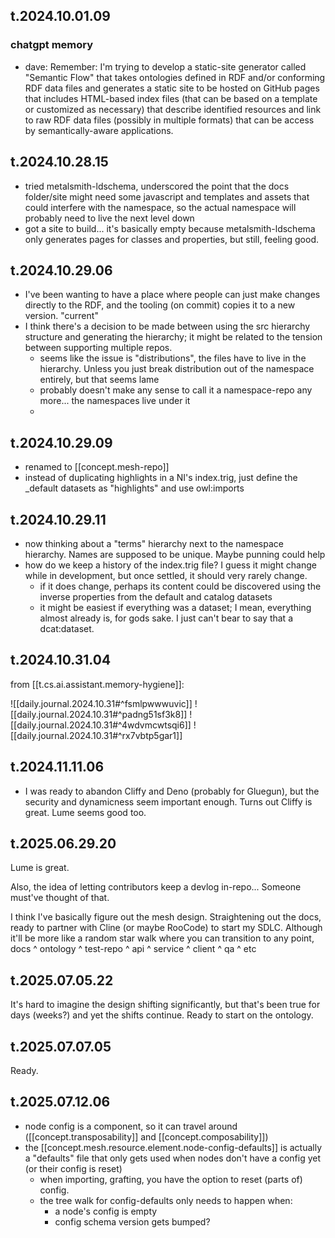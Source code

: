 
## t.2024.10.01.09

### chatgpt memory

- dave: Remember: I'm trying to develop a static-site generator called "Semantic Flow" that takes ontologies defined in RDF and/or conforming RDF data files and generates a static site to be hosted on GitHub pages that includes HTML-based index files (that can be based on a template or customized as necessary) that describe identified resources and link to raw RDF data files (possibly in multiple formats) that can be access by semantically-aware applications.

## t.2024.10.28.15

- tried metalsmith-ldschema, underscored the point that the docs folder/site might need some javascript and templates and assets that could interfere with the namespace, so the actual namespace will probably need to live the next level down
- got a site to build... it's basically empty because metalsmith-ldschema only generates pages for classes and properties, but still, feeling good.

## t.2024.10.29.06

- I've been wanting to have a place where people can just make changes directly to the RDF, and the tooling (on commit) copies it to a new version. "current"
- I think there's a decision to be made between using the src hierarchy structure and generating the hierarchy; it might be related to the tension between supporting multiple repos.
  - seems like the issue is "distributions", the files have to live in the hierarchy. Unless you just break distribution out of the namespace entirely, but that seems lame
  - probably doesn't make any sense to call it a namespace-repo any more... the namespaces live under it
  - 

## t.2024.10.29.09

- renamed to [[concept.mesh-repo]]
- instead of duplicating highlights in a NI's index.trig, just define the _default datasets as "highlights" and use owl:imports

## t.2024.10.29.11

- now thinking about a "terms" hierarchy next to the namespace hierarchy. Names are supposed to be unique. Maybe punning could help
- how do we keep a history of the index.trig file? I guess it might change while in development, but once settled, it should very rarely change. 
  - if it does change, perhaps its content could be discovered using the inverse properties from the default and catalog datasets
  - it might be easiest if everything was a dataset; I mean, everything almost already is, for gods sake. I just can't bear to say that <dave-richardson> a dcat:dataset.

## t.2024.10.31.04

from [[t.cs.ai.assistant.memory-hygiene]]:

![[daily.journal.2024.10.31#^fsmlpwwwuvic]]
![[daily.journal.2024.10.31#^padng51sf3k8]]
![[daily.journal.2024.10.31#^4wdvmcwtsqi6]]
![[daily.journal.2024.10.31#^rx7vbtp5gar1]]
 

## t.2024.11.11.06

 - I was ready to abandon Cliffy and Deno (probably for Gluegun), but the security and dynamicness seem important enough. Turns out Cliffy is great. Lume seems good too.

## t.2025.06.29.20

Lume is great. 

Also, the idea of letting contributors keep a devlog in-repo... Someone must've thought of that.

I think I've basically figure out the mesh design. Straightening out the docs, ready to partner with Cline (or maybe RooCode) to start my SDLC. Although it'll be more like a random star walk where you can transition to any point, docs ^ ontology ^ test-repo ^ api ^ service ^ client ^ qa ^ etc

## t.2025.07.05.22

It's hard to imagine the design shifting significantly, but that's been true for days (weeks?) and yet the shifts continue. Ready to start on the ontology. 

## t.2025.07.07.05

Ready.

## t.2025.07.12.06

- node config is a component, so it can travel around ([[concept.transposability]] and [[concept.composability]])
- the [[concept.mesh.resource.element.node-config-defaults]] is actually a "defaults" file that only gets used when nodes don't have a config yet (or their config is reset)
  - when importing, grafting, you have the option to reset (parts of) config.
  - the tree walk for config-defaults only needs to happen when:
    - a node's config is empty
    - config schema version gets bumped?